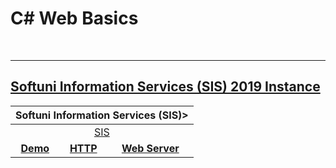 # C# Web Basics

<br/>

---

## <a href="https://github.com/radrex/SoftuniCourses/tree/master/C%23%20Web%20Developer/C%23%20Web/C%23%20Web%20Basics/Softuni%20Information%20Services/2019%20Instance">Softuni Information Services (SIS) 2019 Instance</a>

<table>
  <thead>
    <tr>
      <th colspan="8" style="text-align:left;">Softuni Information Services (SIS)></th>
    </tr>
  </thead>
  <tbody>
    <tr>
      <td colspan="8" align="center"><a href="https://github.com/radrex/SoftuniCourses/tree/master/C%23%20Web%20Developer/C%23%20Web/C%23%20Web%20Basics/Softuni%20Information%20Services/2019%20Instance/SIS">SIS</a></td>
    </tr>
    <tr>
      <td colspan="1" align="center"><a href="https://github.com/radrex/SoftuniCourses/tree/master/C%23%20Web%20Developer/C%23%20Web/C%23%20Web%20Basics/Softuni%20Information%20Services/2019%20Instance/SIS/SIS.Demo"><b>Demo</b></a></td>
      <td colspan="2" align="center"><a href="https://github.com/radrex/SoftuniCourses/tree/master/C%23%20Web%20Developer/C%23%20Web/C%23%20Web%20Basics/Softuni%20Information%20Services/2019%20Instance/SIS/SIS.HTTP"><b>HTTP</b></a></td>
      <td colspan="2" align="center"><a href="https://github.com/radrex/SoftuniCourses/tree/master/C%23%20Web%20Developer/C%23%20Web/C%23%20Web%20Basics/Softuni%20Information%20Services/2019%20Instance/SIS/SIS.WebServer"><b>Web Server</b></a></td>
  </tbody>
</table>
